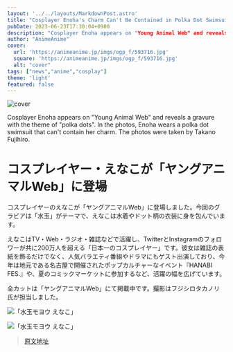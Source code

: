 ```yaml
---
layout: '../../layouts/MarkdownPost.astro'
title: "Cosplayer Enoha's Charm Can't Be Contained in Polka Dot Swimsuit! Reveals "Polka Dot" Gravure on "Young Animal Web""  
pubDate: 2023-06-23T17:30:04+0900
description: "Cosplayer Enoha appears on "Young Animal Web" and reveals a gravure with the theme of "polka dots"." 
author: "AnimeAnime"
cover:
  url: 'https://animeanime.jp/imgs/ogp_f/593716.jpg'
  square: 'https://animeanime.jp/imgs/ogp_f/593716.jpg'
  alt: "cover"
tags: ["news","anime","cosplay"]
theme: 'light'
featured: false
---
```


![cover](https://animeanime.jp/imgs/ogp_f/593716.jpg)

Cosplayer Enoha appears on "Young Animal Web" and reveals a gravure with the theme of "polka dots". In the photos, Enoha wears a polka dot swimsuit that can't contain her charm. The photos were taken by Takano Fujihiro.

# コスプレイヤー・えなこが「ヤングアニマルWeb」に登場

コスプレイヤーのえなこが「ヤングアニマルWeb」に登場しました。今回のグラビアは「水玉」がテーマで、えなこは水着やドット柄の衣装に身を包んでいます。

えなこはTV・Web・ラジオ・雑誌などで活躍し、TwitterとInstagramのフォロワーが共に200万人を超える「日本一のコスプレイヤー」です。彼女は雑誌の表紙を飾るだけでなく、人気バラエティ番組やドラマにもゲスト出演しており、今年は地元である名古屋で開催されたポップカルチャーなイベント『HANABI FES.』や、夏のコミックマーケットに参加するなど、活躍の幅を広げています。

全カットは「ヤングアニマルWeb」にて掲載中です。撮影はフジシロタカノリ氏が担当しました。

![「水玉モヨウ えなこ」](https://animeanime.jp/imgs/zoom/593713.jpg)

![「水玉モヨウ えなこ」](https://animeanime.jp/imgs/zoom/593714.jpg)

>[原文地址](https://animeanime.jp/article/2023/06/23/78129.html)  